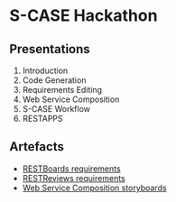 # S-CASE Hackathon

## Presentations

1. Introduction
2. Code Generation
3. Requirements Editing
4. Web Service Composition
5. S-CASE Workflow
6. RESTAPPS

## Artefacts

- [RESTBoards requirements](https://github.com/s-case/s-case.github.io/blob/master/events/hackathon/RESTBoards.rqs)
- [RESTReviews requirements](https://github.com/s-case/s-case.github.io/blob/master/events/hackathon/RESTReviews.rqs)
- [Web Service Composition storyboards](https://github.com/s-case/s-case.github.io/tree/master/events/hackathon/WSC)
